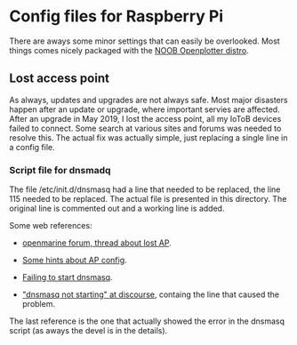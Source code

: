 # Config files for Raspberry Pi 

There are aways some minor settings that can easily be overlooked. Most things comes nicely packaged with the [NOOB Openplotter distro](http://www.sailoog.com/blog-categories/openplotter-rpi).

## Lost access point 
As always, updates and upgrades are not always safe. Most major
disasters happen after an update or upgrade, where important servies
are affected. After an upgrade in May 2019, I lost the access
point, all my IoToB devices failed to connect. 
Some search at various sites and forums was needed to resolve
this. The actual fix was actually simple, just replacing a single line
in a config file.

### Script file for dnsmadq
The file /etc/init.d/dnsmasq had a line that needed to be replaced, the line 115
needed to be replaced. The actual file is presented in this directory. The original line is commented out and a working line is added.

Some web references:

- [openmarine forum, thread about lost AP](http://forum.openmarine.net/showthread.php?tid=1083).

- [Some hints about AP config](https://forums.kali.org/showthread.php?38920-Access-point-configuration-problem-on-RPi3).

- [Failing to start dnsmasq](https://www.raspberrypi.org/forums/viewtopic.php?t=128449).

- ["dnsmasq not starting" at discourse](https://discourse.pi-hole.net/t/dnsmasq-not-starting/10523/13), containg the line that caused the problem.

The last reference is the one that actually showed the error in the dnsmasq script (as aways the devel is in the details).


